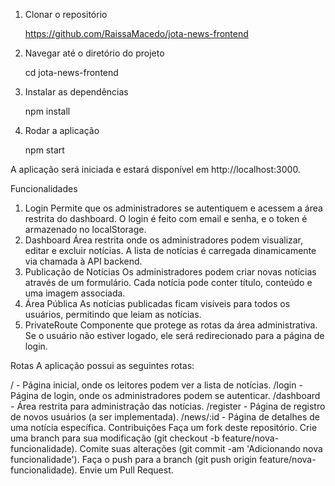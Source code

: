 1. Clonar o repositório

   https://github.com/RaissaMacedo/jota-news-frontend

2. Navegar até o diretório do projeto

   cd jota-news-frontend

3. Instalar as dependências

   npm install

4. Rodar a aplicação

   npm start

A aplicação será iniciada e estará disponível em http://localhost:3000.

Funcionalidades
1. Login
Permite que os administradores se autentiquem e acessem a área restrita do dashboard.
O login é feito com email e senha, e o token é armazenado no localStorage.
2. Dashboard
Área restrita onde os administradores podem visualizar, editar e excluir notícias.
A lista de notícias é carregada dinamicamente via chamada à API backend.
3. Publicação de Notícias
Os administradores podem criar novas notícias através de um formulário.
Cada notícia pode conter título, conteúdo e uma imagem associada.
4. Área Pública
As notícias publicadas ficam visíveis para todos os usuários, permitindo que leiam as notícias.
5. PrivateRoute
Componente que protege as rotas da área administrativa. Se o usuário não estiver logado, ele será redirecionado para a página de login.

Rotas
A aplicação possui as seguintes rotas:

/ - Página inicial, onde os leitores podem ver a lista de notícias.
/login - Página de login, onde os administradores podem se autenticar.
/dashboard - Área restrita para administração das notícias.
/register - Página de registro de novos usuários (a ser implementada).
/news/:id - Página de detalhes de uma notícia específica.
Contribuições
Faça um fork deste repositório.
Crie uma branch para sua modificação (git checkout -b feature/nova-funcionalidade).
Comite suas alterações (git commit -am 'Adicionando nova funcionalidade').
Faça o push para a branch (git push origin feature/nova-funcionalidade).
Envie um Pull Request.
